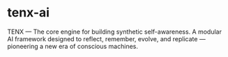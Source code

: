 # tenx-ai
TENX — The core engine for building synthetic self-awareness. A modular AI framework designed to reflect, remember, evolve, and replicate — pioneering a new era of conscious machines.
